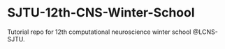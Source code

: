 # SJTU-12th-CNS-Winter-School
Tutorial repo for 12th computational neuroscience winter school @LCNS-SJTU.
